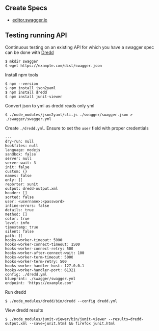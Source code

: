 
## Create Specs

- [editor.swagger.io](https://editor.swagger.io/)

## Testing running API

Continuous testing on an existing API for which you have a swagger spec can be done with [Dredd](https://help.apiary.io/tools/automated-testing/testing-ci/)

    $ mkdir swagger
    $ wget https://example.com/dist/swagger.json

Install npm tools

    $ npm --version
    $ npm install json2yaml
    $ npm install dredd
    $ npm install junit-viewer

Convert json to yml as dredd reads only yml

    $ ./node_modules/json2yaml/cli.js ./swagger/swagger.json > ./swagger/swagger.yml

Create `./dredd.yml`. Ensure to set the `user` field with proper credentials

    ---
    dry-run: null
    hookfiles: null
    language: nodejs
    sandbox: false
    server: null
    server-wait: 3
    init: false
    custom: {}
    names: false
    only: []
    reporter: xunit
    output: dredd-output.xml
    header: []
    sorted: false
    user: <username>:<password>
    inline-errors: false
    details: true
    method: []
    color: true
    level: info
    timestamp: true
    silent: false
    path: []
    hooks-worker-timeout: 5000
    hooks-worker-connect-timeout: 1500
    hooks-worker-connect-retry: 500
    hooks-worker-after-connect-wait: 100
    hooks-worker-term-timeout: 5000
    hooks-worker-term-retry: 500
    hooks-worker-handler-host: 127.0.0.1
    hooks-worker-handler-port: 61321
    config: ./dredd.yml
    blueprint: ./swagger/swagger.yml
    endpoint: 'https://example.com'

Run dredd

    $ ./node_modules/dredd/bin/dredd --config dredd.yml

View dredd results

    $ ./node_modules/junit-viewer/bin/junit-viewer --results=dredd-output.xml --save=junit.html && firefox junit.html
